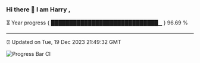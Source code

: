 ### Hi there 👋 I am Harry , 

⏳ Year progress { █████████████████████████████▁ } 96.69 %

---

⏰ Updated on Tue, 19 Dec 2023 21:49:32 GMT

![Progress Bar CI](https://github.com/duykhang68/duykhang68/workflows/Progress%20Bar%20CI/badge.svg)
